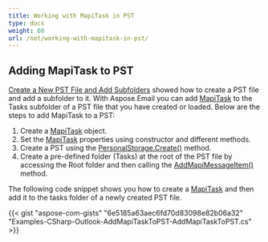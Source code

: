 ```yaml
---
title: Working with MapiTask in PST
type: docs
weight: 60
url: /net/working-with-mapitask-in-pst/
---
```



## **Adding MapiTask to PST**
[Create a New PST File and Add Subfolders](/email/net/create-new-pst-file-and-add-subfolders/#creating-a-new-pst-file-and-add-subfolders) showed how to create a PST file and add a subfolder to it. With Aspose.Email you can add [MapiTask](https://apireference.aspose.com/net/email/aspose.email.mapi/mapitask) to the Tasks subfolder of a PST file that you have created or loaded. Below are the steps to add MapiTask to a PST:

1. Create a [MapiTask](https://apireference.aspose.com/net/email/aspose.email.mapi/mapitask) object.
1. Set the [MapiTask](https://apireference.aspose.com/net/email/aspose.email.mapi/mapitask) properties using constructor and different methods.
1. Create a PST using the [PersonalStorage.Create()](https://apireference.aspose.com/net/email/aspose.email.storage.pst/personalstorage/methods/create/index) method.
1. Create a pre-defined folder (Tasks) at the root of the PST file by accessing the Root folder and then calling the [AddMapiMessageItem()](https://apireference.aspose.com/net/email/aspose.email.storage.pst/folderinfo/methods/addmapimessageitem) method.

The following code snippet shows you how to create a [MapiTask](https://apireference.aspose.com/net/email/aspose.email.mapi/mapitask) and then add it to the tasks folder of a newly created PST file.



{{< gist "aspose-com-gists" "6e5185a63aec6fd70d83098e82b06a32" "Examples-CSharp-Outlook-AddMapiTaskToPST-AddMapiTaskToPST.cs" >}}
